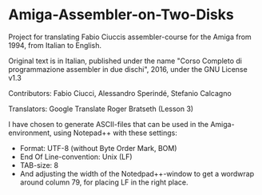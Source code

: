# Amiga-Assembler-on-Two-Disks
Project for translating Fabio Ciuccis assembler-course for the Amiga from 1994, from Italian to English.

Original text is in Italian, published under the name "Corso Completo di programmazione assembler in due dischi", 2016, under the GNU License v1.3

Contributors:
Fabio Ciucci,
Alessandro Sperindé,
Stefanio Calcagno

Translators:
Google Translate
Roger Bratseth (Lesson 3)

I have chosen to generate ASCII-files that can be used in the Amiga-environment, using Notepad++ with these settings:
- Format: UTF-8 (without Byte Order Mark, BOM)
- End Of Line-convention: Unix (LF)
- TAB-size: 8
- And adjusting the width of the Notedpad++-window to get a wordwrap around column 79, for placing LF in the right place.
